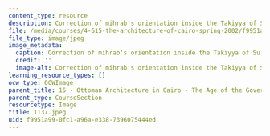 ```yaml
---
content_type: resource
description: Correction of mihrab's orientation inside the Takiyya of Suleiman Pasha.
file: /media/courses/4-615-the-architecture-of-cairo-spring-2002/f9951a990fc1a96ae3387396075444ed_1137.jpeg
file_type: image/jpeg
image_metadata:
  caption: Correction of mihrab's orientation inside the Takiyya of Suleiman Pasha.
  credit: ''
  image-alt: Correction of mihrab's orientation inside the Takiyya of Suleiman Pasha.
learning_resource_types: []
ocw_type: OCWImage
parent_title: 15 - Ottoman Architecture in Cairo - The Age of the Governors
parent_type: CourseSection
resourcetype: Image
title: 1137.jpeg
uid: f9951a99-0fc1-a96a-e338-7396075444ed
---
```

